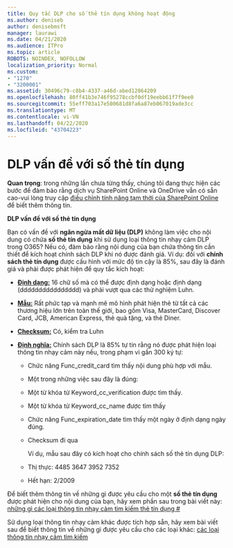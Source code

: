 ```yaml
---
title: Quy tắc DLP cho số thẻ tín dụng không hoạt động
ms.author: deniseb
author: denisebmsft
manager: laurawi
ms.date: 04/21/2020
ms.audience: ITPro
ms.topic: article
ROBOTS: NOINDEX, NOFOLLOW
localization_priority: Normal
ms.custom:
- "1270"
- "3200001"
ms.assetid: 30496c79-c8b4-4337-a46d-abed12864209
ms.openlocfilehash: 80ff41b3e746f95278ccbf0df19eebb61f7f9ee0
ms.sourcegitcommit: 55eff703a17e500681d8fa6a87eb067019ade3cc
ms.translationtype: MT
ms.contentlocale: vi-VN
ms.lasthandoff: 04/22/2020
ms.locfileid: "43704223"
---
```

# <a name="dlp-issues-with-credit-card-numbers"></a>DLP vấn đề với số thẻ tín dụng

**Quan trọng**: trong những lần chưa từng thấy, chúng tôi đang thực hiện các bước để đảm bảo rằng dịch vụ SharePoint Online và OneDrive vẫn có sẵn cao-vui lòng truy cập [điều chỉnh tính năng tạm thời của SharePoint Online](https://aka.ms/ODSPAdjustments) để biết thêm thông tin.

**DLP vấn đề với số thẻ tín dụng**

Bạn có vấn đề với **ngăn ngừa mất dữ liệu (DLP)** không làm việc cho nội dung có chứa **số thẻ tín dụng** khi sử dụng loại thông tin nhạy cảm DLP trong O365? Nếu có, đảm bảo rằng nội dung của bạn chứa thông tin cần thiết để kích hoạt chính sách DLP khi nó được đánh giá. Ví dụ: đối với **chính sách thẻ tín dụng** được cấu hình với mức độ tin cậy là 85%, sau đây là đánh giá và phải được phát hiện để quy tắc kích hoạt:
  
- **[Định dạng:](https://docs.microsoft.com/office365/securitycompliance/what-the-sensitive-information-types-look-for#format-19)** 16 chữ số mà có thể được định dạng hoặc định dạng (dddddddddddddddd) và phải vượt qua các thử nghiệm Luhn.

- **[Mẫu:](https://docs.microsoft.com/office365/securitycompliance/what-the-sensitive-information-types-look-for#pattern-19)** Rất phức tạp và mạnh mẽ mô hình phát hiện thẻ từ tất cả các thương hiệu lớn trên toàn thế giới, bao gồm Visa, MasterCard, Discover Card, JCB, American Express, thẻ quà tặng, và thẻ Diner.

- **[Checksum:](https://docs.microsoft.com/office365/securitycompliance/what-the-sensitive-information-types-look-for#checksum-19)** Có, kiểm tra Luhn

- **[Định nghĩa:](https://docs.microsoft.com/office365/securitycompliance/what-the-sensitive-information-types-look-for#definition-19)** Chính sách DLP là 85% tự tin rằng nó được phát hiện loại thông tin nhạy cảm này nếu, trong phạm vi gần 300 ký tự:

  - Chức năng Func_credit_card tìm thấy nội dung phù hợp với mẫu.

  - Một trong những việc sau đây là đúng:

  - Một từ khóa từ Keyword_cc_verification được tìm thấy.

  - Một từ khóa từ Keyword_cc_name được tìm thấy

  - Chức năng Func_expiration_date tìm thấy một ngày ở định dạng ngày đúng.

  - Checksum đi qua

    Ví dụ, mẫu sau đây có kích hoạt cho chính sách số thẻ tín dụng DLP:

  - Thị thực: 4485 3647 3952 7352
  
  - Hết hạn: 2/2009

Để biết thêm thông tin về những gì được yêu cầu cho một **số thẻ tín dụng** được phát hiện cho nội dung của bạn, hãy xem phần sau trong bài viết này: [những gì các loại thông tin nhạy cảm tìm kiếm thẻ tín dụng #](https://docs.microsoft.com/office365/securitycompliance/what-the-sensitive-information-types-look-for#credit-card-number)
  
Sử dụng loại thông tin nhạy cảm khác được tích hợp sẵn, hãy xem bài viết sau để biết thông tin về những gì được yêu cầu cho các loại khác: [các loại thông tin nhạy cảm tìm kiếm](https://docs.microsoft.com/office365/securitycompliance/what-the-sensitive-information-types-look-for)
  